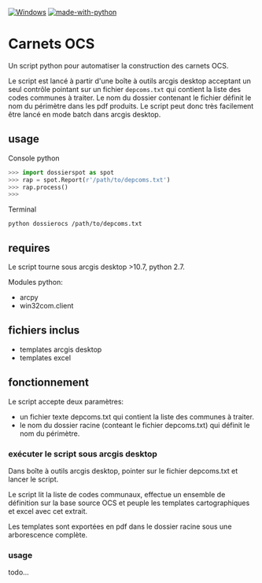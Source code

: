[![Windows](https://svgshare.com/i/ZhY.svg)](https://svgshare.com/i/ZhY.svg)
[![made-with-python](https://img.shields.io/badge/Made%20with-Python-1f425f.svg)](https://www.python.org/)

# Carnets OCS

Un script python pour automatiser la construction des carnets OCS.

Le script est lancé à partir d'une boîte à outils arcgis desktop acceptant un seul contrôle pointant sur un fichier ```depcoms.txt``` qui contient la liste des codes communes à traiter. Le nom du dossier contenant le fichier définit le nom du périmètre dans les pdf produits. Le script peut donc très facilement être lancé en mode batch dans arcgis desktop.

## usage

Console python

```Python
>>> import dossierspot as spot
>>> rap = spot.Report(r'/path/to/depcoms.txt')
>>> rap.process()
>>>
```

Terminal

```Terminal
python dossierocs /path/to/depcoms.txt
```



## requires

Le script tourne sous arcgis desktop >10.7, python 2.7.

Modules python:

- arcpy
- win32com.client

## fichiers inclus

- templates arcgis desktop
- templates excel

## fonctionnement

Le script accepte deux paramètres:

- un fichier texte depcoms.txt qui contient la liste des communes à traiter.
- le nom du dossier racine (conteant le fichier depcoms.txt) qui définit le nom du périmètre.

### exécuter le script sous arcgis desktop

Dans boîte à outils arcgis desktop, pointer sur le fichier depcoms.txt et lancer le script.

Le script lit la liste de codes communaux, effectue un ensemble de définition sur la base source OCS et peuple les templates cartographiques et excel avec cet extrait.

Les templates sont exportées en pdf dans le dossier racine sous une arborescence complète.

### usage

todo...
